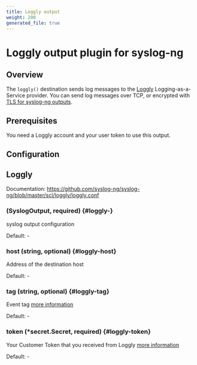 ```yaml
---
title: Loggly output
weight: 200
generated_file: true
---
```


# Loggly output plugin for syslog-ng
## Overview
 The `loggly()` destination sends log messages to the [Loggly](https://www.loggly.com/) Logging-as-a-Service provider.
 You can send log messages over TCP, or encrypted with [TLS for syslog-ng outputs](/docs/configuration/plugins/syslog-ng-outputs/tls/).

 ## Prerequisites

 You need a Loggly account and your user token to use this output.

## Configuration
## Loggly

Documentation: https://github.com/syslog-ng/syslog-ng/blob/master/scl/loggly/loggly.conf

###  (SyslogOutput, required) {#loggly-}

syslog output configuration 

Default: -

### host (string, optional) {#loggly-host}

Address of the destination host 

Default: -

### tag (string, optional) {#loggly-tag}

Event tag [more information](https://documentation.solarwinds.com/en/success_center/loggly/content/admin/tags.htm) 

Default: -

### token (*secret.Secret, required) {#loggly-token}

Your Customer Token that you received from Loggly [more information](https://axoflow.com/docs/axosyslog-core/chapter-destinations/configuring-destinations-loggly/) 

Default: -


